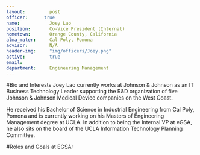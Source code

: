 ```yaml
---
layout:     	post
officer:      true
name:     	 	Joey Lao
position: 		Co-Vice President (Internal)
hometown: 		Orange County, California
alma_mater: 	Cal Poly, Pomona
advisor: 		N/A
header-img: 	"img/officers/Joey.png"
active: 		true
email: 			
department: 	Engineering Management
---
```


#Bio and Interests
Joey Lao currently works at Johnson & Johnson as an IT Business Technology Leader supporting the R&D organization of five Johnson & Johnson Medical Device companies on the West Coast.   

He received his Bachelor of Science in Industrial Engineering from Cal Poly, Pomona and is currently working on his Masters of Engineering Management degree at UCLA.  In addition to being the Internal VP at eGSA, he also sits on the board of the UCLA Information Technology Planning Committee.

#Roles and Goals at EGSA:
